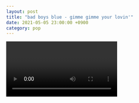 ```yaml
---
layout: post
title: "bad boys blue - gimme gimme your lovin'"
date: 2021-05-05 23:00:00 +0900
category: pop
---
```


<div class="video-container">
    <video id="player" class="video-js vjs-default-skin vjs-big-play-centered" data-json="/public/json/pop/bad boys blue - gimme gimme your lovin.json"></video>
</div>

```
```